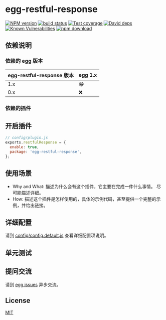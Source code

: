 # egg-restful-response

[![NPM version][npm-image]][npm-url]
[![build status][travis-image]][travis-url]
[![Test coverage][codecov-image]][codecov-url]
[![David deps][david-image]][david-url]
[![Known Vulnerabilities][snyk-image]][snyk-url]
[![npm download][download-image]][download-url]

[npm-image]: https://img.shields.io/npm/v/egg-restful-response.svg?style=flat-square
[npm-url]: https://npmjs.org/package/egg-restful-response
[travis-image]: https://img.shields.io/travis/eggjs/egg-restful-response.svg?style=flat-square
[travis-url]: https://travis-ci.org/eggjs/egg-restful-response
[codecov-image]: https://img.shields.io/codecov/c/github/eggjs/egg-restful-response.svg?style=flat-square
[codecov-url]: https://codecov.io/github/eggjs/egg-restful-response?branch=master
[david-image]: https://img.shields.io/david/eggjs/egg-restful-response.svg?style=flat-square
[david-url]: https://david-dm.org/eggjs/egg-restful-response
[snyk-image]: https://snyk.io/test/npm/egg-restful-response/badge.svg?style=flat-square
[snyk-url]: https://snyk.io/test/npm/egg-restful-response
[download-image]: https://img.shields.io/npm/dm/egg-restful-response.svg?style=flat-square
[download-url]: https://npmjs.org/package/egg-restful-response

<!--
Description here.
-->

## 依赖说明

### 依赖的 egg 版本

egg-restful-response 版本 | egg 1.x
--- | ---
1.x | 😁
0.x | ❌

### 依赖的插件
<!--

如果有依赖其它插件，请在这里特别说明。如

- security
- multipart

-->

## 开启插件

```js
// config/plugin.js
exports.restfulResponse = {
  enable: true,
  package: 'egg-restful-response',
};
```

## 使用场景

- Why and What: 描述为什么会有这个插件，它主要在完成一件什么事情。
尽可能描述详细。
- How: 描述这个插件是怎样使用的，具体的示例代码，甚至提供一个完整的示例，并给出链接。

## 详细配置

请到 [config/config.default.js](config/config.default.js) 查看详细配置项说明。

## 单元测试

<!-- 描述如何在单元测试中使用此插件，例如 schedule 如何触发。无则省略。-->

## 提问交流

请到 [egg issues](https://github.com/eggjs/egg/issues) 异步交流。

## License

[MIT](LICENSE)
